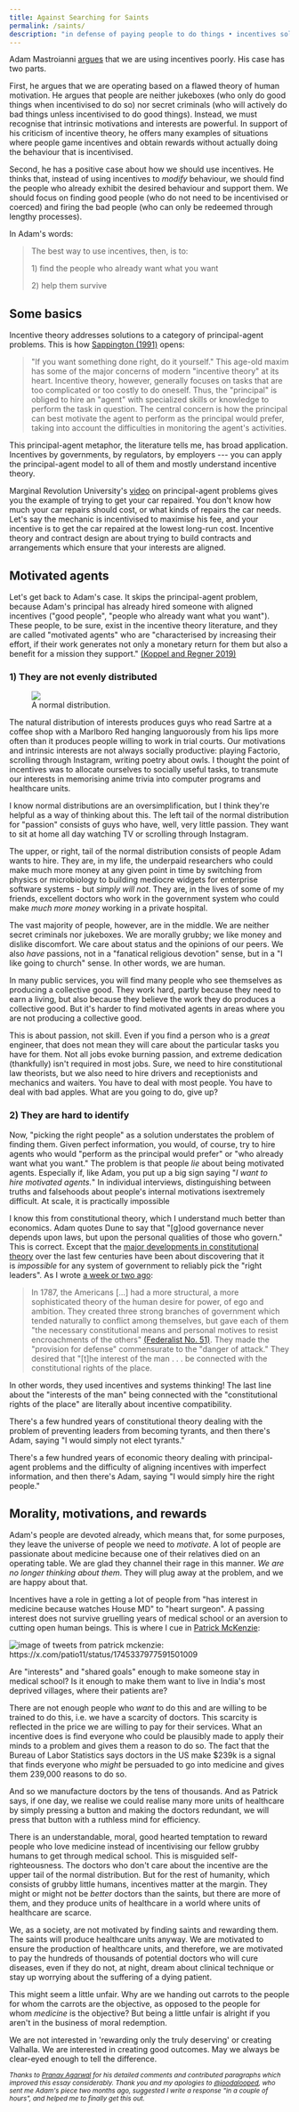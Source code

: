 ```yaml
---
title: Against Searching for Saints
permalink: /saints/
description: "in defense of paying people to do things • incentives solve principal-agent problems • motivated agents exist but are unevenly distributed and hard to identify"
---
```


Adam Mastroianni [argues](https://www.experimental-history.com/p/startling-differences-between-humans) that we are using incentives poorly. His case has two parts.

First, he argues that we are operating based on a flawed theory of human motivation. He argues that people are neither jukeboxes (who only do good things when incentivised to do so) nor secret criminals (who will actively do bad things unless incentivised to do good things). Instead, we must recognise that intrinsic motivations and interests are powerful. In support of his criticism of incentive theory, he offers many examples of situations where people game incentives and obtain rewards without actually doing the behaviour that is incentivised.  

Second, he has a positive case about how we should use incentives. He thinks that, instead of using incentives to *modify* behaviour, we should find the people who already exhibit the desired behaviour and support them. We should focus on finding good people (who do not need to be incentivised or coerced) and firing the bad people (who can only be redeemed through lengthy processes).

In Adam's words: 

> The best way to use incentives, then, is to:
>
> 1\) find the people who already want what you want
>
> 2\) help them survive

## Some basics

Incentive theory addresses solutions to a category of principal-agent problems. This is how [Sappington (1991)](https://pubs.aeaweb.org/doi/pdfplus/10.1257/jep.5.2.45) opens: 

> "If you want something done right, do it yourself." This age-old maxim has some of the major concerns of modern "incentive theory" at its heart. Incentive theory, however, generally focuses on tasks that are too complicated or too costly to do oneself. Thus, the "principal" is obliged to hire an "agent" with specialized skills or knowledge to perform the task in question. The central concern is how the principal can best motivate the agent to perform as the principal would prefer, taking into account the difficulties in monitoring the agent's activities.

This principal-agent metaphor, the literature tells me, has broad application. Incentives by governments, by regulators, by employers --- you can apply the principal-agent model to all of them and mostly understand incentive theory. 

Marginal Revolution University's [video](https://www.youtube.com/watch?v=kd2r3ARB2tk) on principal-agent problems gives you the example of trying to get your car repaired. You don't know how much your car repairs should cost, or what kinds of repairs the car needs. Let's say the mechanic is incentivised to maximise his fee, and your incentive is to get the car repaired at the lowest long-run cost. Incentive theory and contract design are about trying to build contracts and arrangements which ensure that your interests are aligned. 

## Motivated agents

Let's get back to Adam's case. It skips the principal-agent problem, because Adam's principal has already hired someone with aligned incentives ("good people", "people who already want what you want"). These people, to be sure, exist in the incentive theory literature, and they are called "motivated agents" who are "characterised by increasing their effort, if their work generates not only a monetary return for them but also a benefit for a mission they support." [(Koppel and Regner 2019)](https://www.sciencedirect.com/science/article/abs/pii/S2214804319300084)

### 1) They are not evenly distributed

<figure>
<img class="invert" src="/assets/img/normal.png" />
<figcaption>A normal distribution.</figcaption>
</figure>

The natural distribution of interests produces guys who read Sartre at a coffee shop with a Marlboro Red hanging languorously from his lips more often than it produces people willing to work in trial courts. Our motivations and intrinsic interests are not always socially productive: playing Factorio, scrolling through Instagram, writing poetry about owls. I thought the point of incentives was to allocate ourselves to socially useful tasks, to transmute our interests in memorising anime trivia into computer programs and healthcare units.

I know normal distributions are an oversimplification, but I think they're helpful as a way of thinking about this. The left tail of the normal distribution for "passion" consists of guys who have, well, very little passion. They want to sit at home all day watching TV or scrolling through Instagram. 

The upper, or right, tail of the normal distribution consists of people Adam wants to hire. They are, in my life, the underpaid researchers who could make much more money at any given point in time by switching from physics or microbiology to building mediocre widgets for enterprise software systems - but *simply will not*. They are, in the lives of some of my friends, excellent doctors who work in the government system who could make *much more money* working in a private hospital.  

The vast majority of people, however, are in the middle. We are neither secret criminals nor jukeboxes. We are morally grubby; we like money and dislike discomfort. We care about status and the opinions of our peers. We also *have* passions, not in a "fanatical religious devotion" sense, but in a "I like going to church" sense. In other words, we are human.

In many public services, you will find many people who see themselves as producing a collective good. They work hard, partly because they need to earn a living, but also because they believe the work they do produces a collective good. But it's harder to find motivated agents in areas where you are not producing a collective good. 

This is about passion, not skill. Even if you find a person who is a *great* engineer, that does not mean they will care about the particular tasks you have for them. Not all jobs evoke burning passion, and extreme dedication (thankfully) isn't required in most jobs. Sure, we need to hire constitutional law theorists, but we also need to hire drivers and receptionists and mechanics and waiters. You have to deal with most people. You have to deal with bad apples. What are you going to do, give up? 

### 2) They are hard to identify

Now, "picking the right people" as a solution understates the problem of finding them. Given perfect information, you would, of course, try to hire agents who would "perform as the principal would prefer" or "who already want what you want." The problem is that people *lie* about being motivated agents. Especially if, like Adam, you put up a big sign saying "*I want to hire motivated agents.*" In individual interviews, distinguishing between truths and falsehoods about people's internal motivations isextremely difficult. At scale, it is practically impossible

I know this from constitutional theory, which I understand much better than economics. Adam quotes Dune to say that "[g]ood governance never depends upon laws, but upon the personal qualities of those who govern." This is correct. Except that the [major developments in constitutional theory](https://nihalsahu.substack.com/p/authority) over the last few centuries have been about discovering that it is *impossible* for any system of government to reliably pick the "right leaders". As I wrote [a week or two ago](https://nihalsahu.substack.com/p/authority):

> In 1787, the Americans [...] had a more structural, a more sophisticated theory of the human desire for power, of ego and ambition. They created three strong branches of government which tended naturally to conflict among themselves, but gave each of them "the necessary constitutional means and personal motives to resist encroachments of the others" [(Federalist No. 51)](https://avalon.law.yale.edu/18th_century/fed51.asp). They made the "provision for defense" commensurate to the "danger of attack." They desired that "[t]he interest of the man . . . be connected with the constitutional rights of the place.

In other words, they used incentives and systems thinking! The last line about the "interests of the man" being connected with the "constitutional rights of the place" are literally about incentive compatibility. 

There's a few hundred years of constitutional theory dealing with the problem of preventing leaders from becoming tyrants, and then there's Adam, saying "I would simply not elect tyrants." 

There's a few hundred years of economic theory dealing with principal-agent problems and the difficulty of aligning incentives with imperfect information, and then there's Adam, saying "I would simply hire the right people." 

## Morality, motivations, and rewards

Adam's people are devoted already, which means that, for some purposes, they leave the universe of people we need to *motivate*. A lot of people are passionate about medicine because one of their relatives died on an operating table. We are glad they channel their rage in this manner. *We are no longer thinking about them*. They will plug away at the problem, and we are happy about that. 

Incentives have a role in getting a lot of people from "has interest in medicine because watches House MD" to "heart surgeon". A passing interest does not survive gruelling years of medical school or an aversion to cutting open human beings. This is where I cue in [Patrick McKenzie](https://x.com/patio11/status/1745337977591501009):

<img alt="image of tweets from patrick mckenzie: https://x.com/patio11/status/1745337977591501009" class="invert" src="/assets/img/patio.png" />

Are "interests" and "shared goals" enough to make someone stay in medical school? Is it enough to make them want to live in India's most deprived villages, where their patients are?

There are not enough people who *want* to do this and are willing to be trained to do this, i.e. we have a scarcity of doctors. This scarcity is reflected in the price we are willing to pay for their services. What an incentive does is find everyone who could be plausibly made to apply their minds to a problem and gives them a reason to do so. The fact that the Bureau of Labor Statistics says doctors in the US make $239k is a signal that finds everyone who *might* be persuaded to go into medicine and gives them 239,000 reasons to do so.

And so we manufacture doctors by the tens of thousands. And as Patrick says, if one day, we realise we could realise many more units of healthcare by simply pressing a button and making the doctors redundant, we will press that button with a ruthless mind for efficiency.

There is an understandable, moral, good hearted temptation to reward people who love medicine instead of incentivising our fellow grubby humans to get through medical school. This is misguided self-righteousness. The doctors who don't care about the incentive are the upper tail of the normal distribution. But for the rest of humanity, which consists of grubby little humans, incentives matter at the margin. They might or might not be *better* doctors than the saints, but there are more of them, and they produce units of healthcare in a world where units of healthcare are scarce.  

We, as a society, are not motivated by finding saints and rewarding them. The saints will produce healthcare units anyway. We are motivated to ensure the production of healthcare units, and therefore, we are motivated to pay the hundreds of thousands of potential doctors who will cure diseases, even if they do not, at night, dream about clinical technique or stay up worrying about the suffering of a dying patient. 

This might seem a little unfair. Why are we handing out carrots to the people for whom the carrots are the objective, as opposed to the people for whom *medicine* is the objective? But being a little unfair is alright if you aren't in the business of moral redemption. 

We are not interested in 'rewarding only the truly deserving' or creating Valhalla. We are interested in creating good outcomes. May we always be clear-eyed enough to tell the difference. 

<small>*Thanks to [Pranav Agarwal](https://x.com/AgroPrawn) for his detailed comments and contributed paragraphs which improved this essay considerably. Thank you and my apologies to [@joodalooped](https://x.com/joodalooped), who sent me Adam's piece two months ago, suggested I write a response "in a couple of hours", and helped me to finally get this out.*</small>
